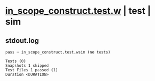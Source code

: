 # [in_scope_construct.test.w](../../../../../tests/valid/in_scope_construct.test.w) | test | sim

## stdout.log
```log
pass ─ in_scope_construct.test.wsim (no tests)

Tests (0)
Snapshots 1 skipped
Test Files 1 passed (1)
Duration <DURATION>
```

